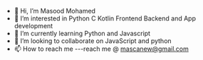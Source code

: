 - 👋 Hi, I’m Masood Mohamed
- 👀 I’m interested in Python C Kotlin Frontend Backend and App development
- 🌱 I’m currently learning Python and Javascript
- 💞️ I’m looking to collaborate on JavaScript and python
- 📫 How to reach me ---reach me @ mascanew@gmail.com

<!---
MasoodMo/Masood Mohamed is a ✨ special ✨ repository because its `README.md` (this file) appears on your GitHub profile.
You can click the Preview link to take a look at your changes.
--->
